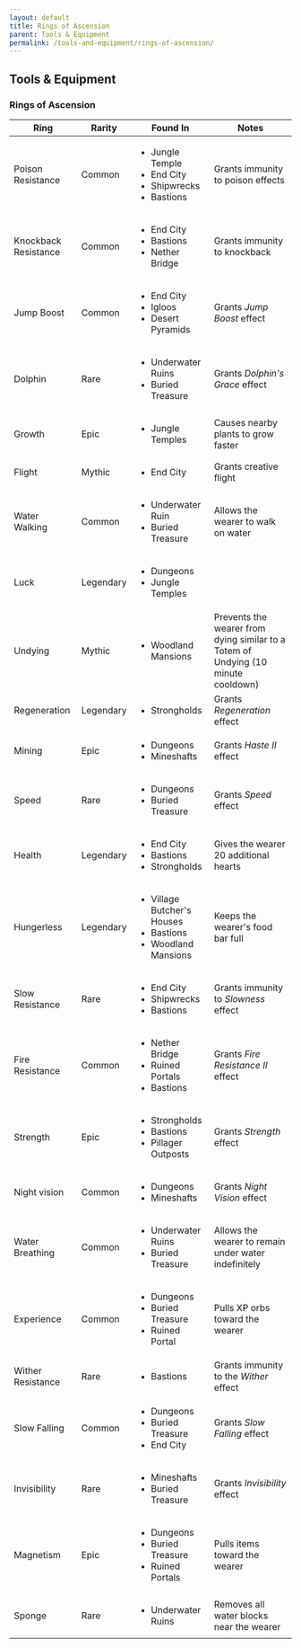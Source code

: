 ```yaml
---
layout: default
title: Rings of Ascension
parent: Tools & Equipment
permalink: /tools-and-equipment/rings-of-ascension/
---
```


## Tools & Equipment
### Rings of Ascension

<table>
    <thead>
        <tr>
            <th>Ring</th>
            <th>Rarity</th>
            <th>Found In</th>
            <th>Notes</th>
        </tr>
    </thead>
    <tbody>
        <tr>
            <td>Poison Resistance</td>
            <td>Common</td>
            <td>
                <ul>
                    <li>Jungle Temple</li>
                    <li>End City</li>
                    <li>Shipwrecks</li>
                    <li>Bastions</li>
                </ul>
            </td>
            <td>Grants immunity to poison effects</td>
        </tr>
        <tr>
            <td>Knockback Resistance</td>
            <td>Common</td>
            <td>
                <ul>
                    <li>End City</li>
                    <li>Bastions</li>
                    <li>Nether Bridge</li>
                </ul>
            </td>
            <td>Grants immunity to knockback</td>
        </tr>
        <tr>
            <td>Jump Boost</td>
            <td>Common</td>
            <td>
                <ul>
                    <li>End City</li>
                    <li>Igloos</li>
                    <li>Desert Pyramids</li>
                </ul>
            </td>
            <td>Grants <em>Jump Boost</em> effect</td>
        </tr>
        <tr>
            <td>Dolphin</td>
            <td>Rare</td>
            <td>
                <ul>
                    <li>Underwater Ruins</li>
                    <li>Buried Treasure</li>
                </ul>
            </td>
            <td>Grants <em>Dolphin's Grace</em> effect</td>
        </tr>
        <tr>
            <td>Growth</td>
            <td>Epic</td>
            <td>
                <ul>
                    <li>Jungle Temples</li>
                </ul>
            </td>
            <td>Causes nearby plants to grow faster</td>
        </tr>
        <tr>
            <td>Flight</td>
            <td>Mythic</td>
            <td>
                <ul>
                    <li>End City</li>
                </ul>
            </td>
            <td>Grants creative flight</td>
        </tr>
        <tr>
            <td>Water Walking</td>
            <td>Common</td>
            <td>
                <ul>
                    <li>Underwater Ruin</li>
                    <li>Buried Treasure</li>
                </ul>
            </td>
            <td>Allows the wearer to walk on water</td>
        </tr>
        <tr>
            <td>Luck</td>
            <td>Legendary</td>
            <td>
                <ul>
                    <li>Dungeons</li>
                    <li>Jungle Temples</li>
                </ul>
            </td>
            <td></td>
        </tr>
        <tr>
            <td>Undying</td>
            <td>Mythic</td>
            <td>
                <ul>
                    <li>Woodland Mansions</li>
                </ul>
            </td>
            <td>Prevents the wearer from dying similar to a Totem of Undying (10 minute cooldown)</td>
        </tr>
        <tr>
            <td>Regeneration</td>
            <td>Legendary</td>
            <td>
                <ul>
                    <li>Strongholds</li>
                </ul>
            </td>
            <td>Grants <em>Regeneration</em> effect</td>
        </tr>
        <tr>
            <td>Mining</td>
            <td>Epic</td>
            <td>
                <ul>
                    <li>Dungeons</li>
                    <li>Mineshafts</li>
                </ul>
            </td>
            <td>Grants <em>Haste II</em> effect</td>
        </tr>
        <tr>
            <td>Speed</td>
            <td>Rare</td>
            <td>
                <ul>
                    <li>Dungeons</li>
                    <li>Buried Treasure</li>
                </ul>
            </td>
            <td>Grants <em>Speed</em> effect</td>
        </tr>
        <tr>
            <td>Health</td>
            <td>Legendary</td>
            <td>
                <ul>
                    <li>End City</li>
                    <li>Bastions</li>
                    <li>Strongholds</li>
                </ul>
            </td>
            <td>Gives the wearer 20 additional hearts</td>
        </tr>
        <tr>
            <td>Hungerless</td>
            <td>Legendary</td>
            <td>
                <ul>
                    <li>Village Butcher's Houses</li>
                    <li>Bastions</li>
                    <li>Woodland Mansions</li>
                </ul>
            </td>
            <td>Keeps the wearer's food bar full</td>
        </tr>
        <tr>
            <td>Slow Resistance</td>
            <td>Rare</td>
            <td>
                <ul>
                    <li>End City</li>
                    <li>Shipwrecks</li>
                    <li>Bastions</li>
                </ul>
            </td>
            <td>Grants immunity to <em>Slowness</em> effect</td>
        </tr>
        <tr>
            <td>Fire Resistance</td>
            <td>Common</td>
            <td>
                <ul>
                    <li>Nether Bridge</li>
                    <li>Ruined Portals</li>
                    <li>Bastions</li>
                </ul>
            </td>
            <td>Grants <em>Fire Resistance II</em> effect</td>
        </tr>
        <tr>
            <td>Strength</td>
            <td>Epic</td>
            <td>
                <ul>
                    <li>Strongholds</li>
                    <li>Bastions</li>
                    <li>Pillager Outposts</li>
                </ul>
            </td>
            <td>Grants <em>Strength</em> effect</td>
        </tr>
        <tr>
            <td>Night vision</td>
            <td>Common</td>
            <td>
                <ul>
                    <li>Dungeons</li>
                    <li>Mineshafts</li>
                </ul>
            </td>
            <td>Grants <em>Night Vision</em> effect</td>
        </tr>
        <tr>
            <td>Water Breathing</td>
            <td>Common</td>
            <td>
                <ul>
                    <li>Underwater Ruins</li>
                    <li>Buried Treasure</li>
                </ul>
            </td>
            <td>Allows the wearer to remain under water indefinitely</td>
        </tr>
        <tr>
            <td>Experience</td>
            <td>Common</td>
            <td>
                <ul>
                    <li>Dungeons</li>
                    <li>Buried Treasure</li>
                    <li>Ruined Portal</li>
                </ul>
            </td>
            <td>Pulls XP orbs toward the wearer</td>
        </tr>
        <tr>
            <td>Wither Resistance</td>
            <td>Rare</td>
            <td>
                <ul>
                    <li>Bastions</li>
                </ul>
            </td>
            <td>Grants immunity to the <em>Wither</em> effect</td>
        </tr>
        <tr>
            <td>Slow Falling</td>
            <td>Common</td>
            <td>
                <ul>
                    <li>Dungeons</li>
                    <li>Buried Treasure</li>
                    <li>End City</li>
                </ul>
            </td>
            <td>Grants <em>Slow Falling</em> effect</td>
        </tr>
        <tr>
            <td>Invisibility</td>
            <td>Rare</td>
            <td>
                <ul>
                    <li>Mineshafts</li>
                    <li>Buried Treasure</li>
                </ul>
            </td>
            <td>Grants <em>Invisibility</em> effect</td>
        </tr>
        <tr>
            <td>Magnetism</td>
            <td>Epic</td>
            <td>
                <ul>
                    <li>Dungeons</li>
                    <li>Buried Treasure</li>
                    <li>Ruined Portals</li>
                </ul>
            </td>
            <td>Pulls items toward the wearer</td>
        </tr>
        <tr>
            <td>Sponge</td>
            <td>Rare</td>
            <td>
                <ul>
                    <li>Underwater Ruins</li>
                </ul>
            </td>
            <td>Removes all water blocks near the wearer</td>
        </tr>
    </tbody>
</table>
